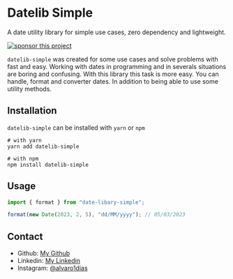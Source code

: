 # Datelib Simple
A date utility library for simple use cases, zero dependency and lightweight.

[![sponsor this project](https://img.shields.io/badge/-%F0%9F%93%9A%20buy%20me%20a%20book-blueviolet)](https://www.buymeacoffee.com/alvaro1dias)

`datelib-simple` was created for some use cases and solve problems with fast and easy. Working with dates in programming and in severals situations are boring and confusing. With this library this task is more easy. You can handle, format and converter dates. In addition to being able to use some utility methods.

## Installation
`datelib-simple` can be installed with `yarn` or `npm`
```shell
# with yarn
yarn add datelib-simple
```

```shell
# with npm
npm install datelib-simple
```

## Usage

```javascript
import { format } from "date-libary-simple";

format(new Date(2023, 2, 5), "dd/MM/yyyy"); // 05/03/2023
```

## Contact
- Github: [My Github](https://github.com/alvaroemanuel20)
- Linkedin: [My Linkedin](https://linkedin/in/alvaroemanuel20)
- Instagram: [@alvaro1dias](https://instagram.com/alvaro1dias)

